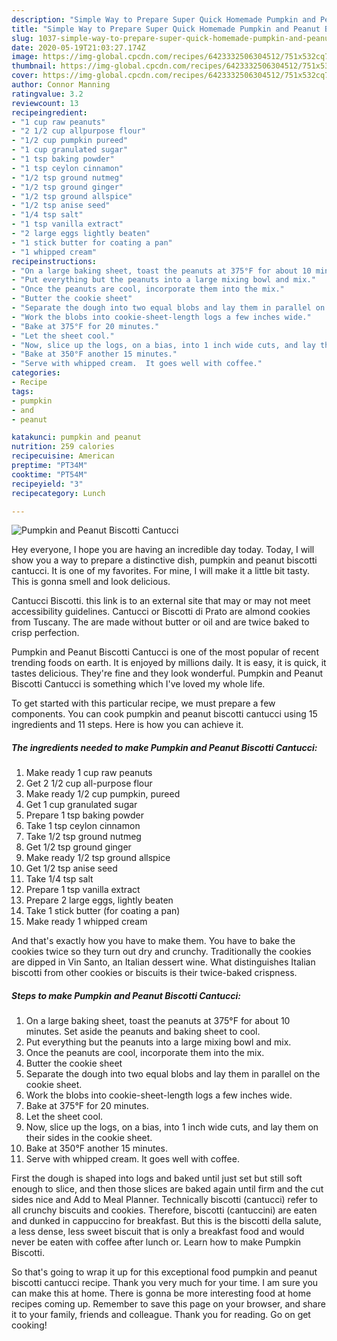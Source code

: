 ```yaml
---
description: "Simple Way to Prepare Super Quick Homemade Pumpkin and Peanut Biscotti Cantucci"
title: "Simple Way to Prepare Super Quick Homemade Pumpkin and Peanut Biscotti Cantucci"
slug: 1037-simple-way-to-prepare-super-quick-homemade-pumpkin-and-peanut-biscotti-cantucci
date: 2020-05-19T21:03:27.174Z
image: https://img-global.cpcdn.com/recipes/6423332506304512/751x532cq70/pumpkin-and-peanut-biscotti-cantucci-recipe-main-photo.jpg
thumbnail: https://img-global.cpcdn.com/recipes/6423332506304512/751x532cq70/pumpkin-and-peanut-biscotti-cantucci-recipe-main-photo.jpg
cover: https://img-global.cpcdn.com/recipes/6423332506304512/751x532cq70/pumpkin-and-peanut-biscotti-cantucci-recipe-main-photo.jpg
author: Connor Manning
ratingvalue: 3.2
reviewcount: 13
recipeingredient:
- "1 cup raw peanuts"
- "2 1/2 cup allpurpose flour"
- "1/2 cup pumpkin pureed"
- "1 cup granulated sugar"
- "1 tsp baking powder"
- "1 tsp ceylon cinnamon"
- "1/2 tsp ground nutmeg"
- "1/2 tsp ground ginger"
- "1/2 tsp ground allspice"
- "1/2 tsp anise seed"
- "1/4 tsp salt"
- "1 tsp vanilla extract"
- "2 large eggs lightly beaten"
- "1 stick butter for coating a pan"
- "1 whipped cream"
recipeinstructions:
- "On a large baking sheet, toast the peanuts at 375°F for about 10 minutes.  Set aside the peanuts and baking sheet to cool."
- "Put everything but the peanuts into a large mixing bowl and mix."
- "Once the peanuts are cool, incorporate them into the mix."
- "Butter the cookie sheet"
- "Separate the dough into two equal blobs and lay them in parallel on the cookie sheet."
- "Work the blobs into cookie-sheet-length logs a few inches wide."
- "Bake at 375°F for 20 minutes."
- "Let the sheet cool."
- "Now, slice up the logs, on a bias, into 1 inch wide cuts, and lay them on their sides in the cookie sheet."
- "Bake at 350°F another 15 minutes."
- "Serve with whipped cream.  It goes well with coffee."
categories:
- Recipe
tags:
- pumpkin
- and
- peanut

katakunci: pumpkin and peanut 
nutrition: 259 calories
recipecuisine: American
preptime: "PT34M"
cooktime: "PT54M"
recipeyield: "3"
recipecategory: Lunch

---
```



![Pumpkin and Peanut Biscotti Cantucci](https://img-global.cpcdn.com/recipes/6423332506304512/751x532cq70/pumpkin-and-peanut-biscotti-cantucci-recipe-main-photo.jpg)

Hey everyone, I hope you are having an incredible day today. Today, I will show you a way to prepare a distinctive dish, pumpkin and peanut biscotti cantucci. It is one of my favorites. For mine, I will make it a little bit tasty. This is gonna smell and look delicious.

Cantucci Biscotti. this link is to an external site that may or may not meet accessibility guidelines. Cantucci or Biscotti di Prato are almond cookies from Tuscany. The are made without butter or oil and are twice baked to crisp perfection.

Pumpkin and Peanut Biscotti Cantucci is one of the most popular of recent trending foods on earth. It is enjoyed by millions daily. It is easy, it is quick, it tastes delicious. They're fine and they look wonderful. Pumpkin and Peanut Biscotti Cantucci is something which I've loved my whole life.


To get started with this particular recipe, we must prepare a few components. You can cook pumpkin and peanut biscotti cantucci using 15 ingredients and 11 steps. Here is how you can achieve it.

<!--inarticleads1-->

##### The ingredients needed to make Pumpkin and Peanut Biscotti Cantucci:

1. Make ready 1 cup raw peanuts
1. Get 2 1/2 cup all-purpose flour
1. Make ready 1/2 cup pumpkin, pureed
1. Get 1 cup granulated sugar
1. Prepare 1 tsp baking powder
1. Take 1 tsp ceylon cinnamon
1. Take 1/2 tsp ground nutmeg
1. Get 1/2 tsp ground ginger
1. Make ready 1/2 tsp ground allspice
1. Get 1/2 tsp anise seed
1. Take 1/4 tsp salt
1. Prepare 1 tsp vanilla extract
1. Prepare 2 large eggs, lightly beaten
1. Take 1 stick butter (for coating a pan)
1. Make ready 1 whipped cream


And that&#39;s exactly how you have to make them. You have to bake the cookies twice so they turn out dry and crunchy. Traditionally the cookies are dipped in Vin Santo, an Italian dessert wine. What distinguishes Italian biscotti from other cookies or biscuits is their twice-baked crispness. 

<!--inarticleads2-->

##### Steps to make Pumpkin and Peanut Biscotti Cantucci:

1. On a large baking sheet, toast the peanuts at 375°F for about 10 minutes.  Set aside the peanuts and baking sheet to cool.
1. Put everything but the peanuts into a large mixing bowl and mix.
1. Once the peanuts are cool, incorporate them into the mix.
1. Butter the cookie sheet
1. Separate the dough into two equal blobs and lay them in parallel on the cookie sheet.
1. Work the blobs into cookie-sheet-length logs a few inches wide.
1. Bake at 375°F for 20 minutes.
1. Let the sheet cool.
1. Now, slice up the logs, on a bias, into 1 inch wide cuts, and lay them on their sides in the cookie sheet.
1. Bake at 350°F another 15 minutes.
1. Serve with whipped cream.  It goes well with coffee.


First the dough is shaped into logs and baked until just set but still soft enough to slice, and then those slices are baked again until firm and the cut sides nice and Add to Meal Planner. Technically biscotti (cantucci) refer to all crunchy biscuits and cookies. Therefore, biscotti (cantuccini) are eaten and dunked in cappuccino for breakfast. But this is the biscotti della salute, a less dense, less sweet biscuit that is only a breakfast food and would never be eaten with coffee after lunch or. Learn how to make Pumpkin Biscotti. 

So that's going to wrap it up for this exceptional food pumpkin and peanut biscotti cantucci recipe. Thank you very much for your time. I am sure you can make this at home. There is gonna be more interesting food at home recipes coming up. Remember to save this page on your browser, and share it to your family, friends and colleague. Thank you for reading. Go on get cooking!
